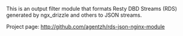 <!---
    @title         Rds Json Nginx Module
    @creator       Yichun Zhang
    @created       2011-06-21 08:39 GMT
    @modifier      YichunZhang
    @modified      2011-06-21 08:40 GMT
    @changes       2
--->

This is an output filter module that formats Resty DBD Streams (RDS) generated by ngx_drizzle and others to JSON streams.

Project page: http://github.com/agentzh/rds-json-nginx-module
